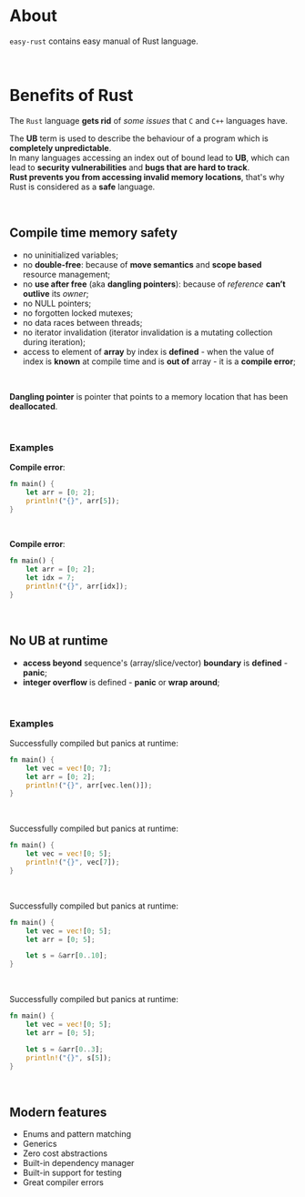 # About
`easy-rust` contains easy manual of Rust language.

<br>

# Benefits of Rust
The `Rust` language **gets rid** of *some issues* that `C` and `C++` languages have.<br>

The **UB** term is used to describe the behaviour of a program which is **completely unpredictable**.<br> 
In many languages accessing an index out of bound lead to **UB**, which can lead to **security vulnerabilities** and **bugs that are hard to track**.<br>
**Rust prevents you from accessing invalid memory locations**, that's why Rust is considered as a **safe** language.<br>

<br>

## Compile time memory safety
- no uninitialized variables;
- no **double-free**: because of **move semantics** and **scope based** resource management;
- no **use after free** (aka **dangling pointers**): because of *reference* **can’t outlive** its *owner*;
- no NULL pointers;
- no forgotten locked mutexes;
- no data races between threads;
- no iterator invalidation (iterator invalidation is a mutating collection during iteration);
- access to element of **array** by index is **defined** - when the value of index is **known** at compile time and is **out of** array - it is a **compile error**;

<br>

**Dangling pointer** is pointer that points to a memory location that has been **deallocated**.<br>

<br>

### Examples
**Compile error**:
```rust
fn main() {
    let arr = [0; 2];
    println!("{}", arr[5]);
}
```

<br>

**Compile error**:
```rust
fn main() {
    let arr = [0; 2];
    let idx = 7;
    println!("{}", arr[idx]);
}
```

<br>

## No UB at runtime
- **access beyond** sequence's (array/slice/vector) **boundary** is **defined** - **panic**;
- **integer overflow** is defined - **panic** or **wrap around**;

<br>

### Examples
Successfully compiled but panics at runtime:
```rust
fn main() {
    let vec = vec![0; 7];
    let arr = [0; 2];
    println!("{}", arr[vec.len()]);
}
```

<br>

Successfully compiled but panics at runtime:
```rust
fn main() {
    let vec = vec![0; 5];
    println!("{}", vec[7]);
}
```

<br>

Successfully compiled but panics at runtime:
```rust
fn main() {
    let vec = vec![0; 5];
    let arr = [0; 5];

    let s = &arr[0..10];
}
```

<br>

Successfully compiled but panics at runtime:
```rust
fn main() {
    let vec = vec![0; 5];
    let arr = [0; 5];

    let s = &arr[0..3];
    println!("{}", s[5]);
}
```

<br>

## Modern features
- Enums and pattern matching
- Generics
- Zero cost abstractions
- Built-in dependency manager
- Built-in support for testing
- Great compiler errors
